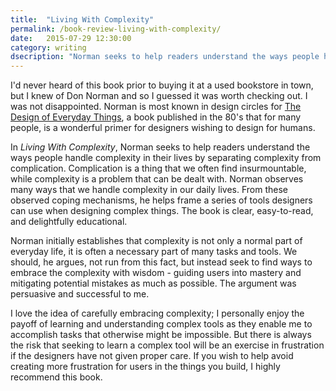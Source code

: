 ```yaml
---
title:  "Living With Complexity"
permalink: /book-review-living-with-complexity/
date:   2015-07-29 12:30:00
category: writing
dsecription: "Norman seeks to help readers understand the ways people handle complexity in their lives, then derive a set of tools that designers can apply when working with complex problems."
---
```


I'd never heard of this book prior to buying it at a used bookstore in town, but I knew of Don Norman and so I guessed it was worth checking out. I was not disappointed. Norman is most known in design circles for [The Design of Everyday Things](http://www.amazon.com/dp/0465050654/?tag=wnshea-20), a book published in the 80's that for many people, is a wonderful primer for designers wishing to design for humans.

In _Living With Complexity_, Norman seeks to help readers understand the ways people handle complexity in their lives by separating complexity from complication. Complication is a thing that we often find insurmountable, while complexity is a problem that can be dealt with. Norman observes many ways that we handle complexity in our daily lives. From these observed coping mechanisms, he helps frame a series of tools designers can use when designing complex things. The book is clear, easy-to-read, and delightfully educational.

Norman initially establishes that complexity is not only a normal part of everyday life, it is often a necessary part of many tasks and tools. We should, he argues, not run from this fact, but instead seek to find ways to embrace the complexity with wisdom - guiding users into mastery and mitigating potential mistakes as much as possible. The argument was persuasive and successful to me.

I love the idea of carefully embracing complexity; I personally enjoy the payoff of learning and understanding complex tools as they enable me to accomplish tasks that otherwise might be impossible. But there is always the risk that seeking to learn a complex tool will be an exercise in frustration if the designers have not given proper care. If you wish to help avoid creating more frustration for users in the things you build, I highly recommend this book.
